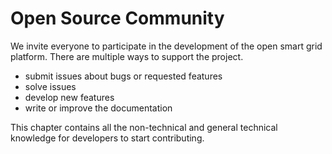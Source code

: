 <!--
SPDX-FileCopyrightText: Contributors to the GXF project

SPDX-License-Identifier: Apache-2.0
-->

# Open Source Community

We invite everyone to participate in the development of the open smart grid platform. There are multiple ways to support the project.

* submit issues about bugs or requested features
* solve issues
* develop new features
* write or improve the documentation

This chapter contains all the non-technical and general technical knowledge for developers to start contributing.

